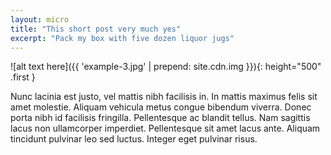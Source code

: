 ```yaml
---
layout: micro
title: "This short post very much yes"
excerpt: "Pack my box with five dozen liquor jugs"
---
```

![alt text here]({{ 'example-3.jpg' | prepend: site.cdn.img }}){: height="500" .first }

Nunc lacinia est justo, vel mattis nibh facilisis in. In mattis maximus felis sit amet molestie. Aliquam vehicula metus congue bibendum viverra. Donec porta nibh id facilisis fringilla. Pellentesque ac blandit tellus. Nam sagittis lacus non ullamcorper imperdiet. Pellentesque sit amet lacus ante. Aliquam tincidunt pulvinar leo sed luctus. Integer eget pulvinar risus.
